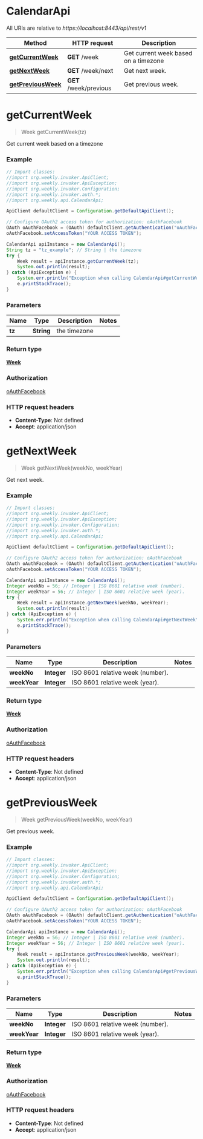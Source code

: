 # CalendarApi

All URIs are relative to *https://localhost:8443/api/rest/v1*

Method | HTTP request | Description
------------- | ------------- | -------------
[**getCurrentWeek**](CalendarApi.md#getCurrentWeek) | **GET** /week | Get current week based on a timezone
[**getNextWeek**](CalendarApi.md#getNextWeek) | **GET** /week/next | Get next week.
[**getPreviousWeek**](CalendarApi.md#getPreviousWeek) | **GET** /week/previous | Get previous week.


<a name="getCurrentWeek"></a>
# **getCurrentWeek**
> Week getCurrentWeek(tz)

Get current week based on a timezone

### Example
```java
// Import classes:
//import org.weekly.invoker.ApiClient;
//import org.weekly.invoker.ApiException;
//import org.weekly.invoker.Configuration;
//import org.weekly.invoker.auth.*;
//import org.weekly.api.CalendarApi;

ApiClient defaultClient = Configuration.getDefaultApiClient();

// Configure OAuth2 access token for authorization: oAuthFacebook
OAuth oAuthFacebook = (OAuth) defaultClient.getAuthentication("oAuthFacebook");
oAuthFacebook.setAccessToken("YOUR ACCESS TOKEN");

CalendarApi apiInstance = new CalendarApi();
String tz = "tz_example"; // String | the timezone
try {
    Week result = apiInstance.getCurrentWeek(tz);
    System.out.println(result);
} catch (ApiException e) {
    System.err.println("Exception when calling CalendarApi#getCurrentWeek");
    e.printStackTrace();
}
```

### Parameters

Name | Type | Description  | Notes
------------- | ------------- | ------------- | -------------
 **tz** | **String**| the timezone |

### Return type

[**Week**](Week.md)

### Authorization

[oAuthFacebook](../README.md#oAuthFacebook)

### HTTP request headers

 - **Content-Type**: Not defined
 - **Accept**: application/json

<a name="getNextWeek"></a>
# **getNextWeek**
> Week getNextWeek(weekNo, weekYear)

Get next week.

### Example
```java
// Import classes:
//import org.weekly.invoker.ApiClient;
//import org.weekly.invoker.ApiException;
//import org.weekly.invoker.Configuration;
//import org.weekly.invoker.auth.*;
//import org.weekly.api.CalendarApi;

ApiClient defaultClient = Configuration.getDefaultApiClient();

// Configure OAuth2 access token for authorization: oAuthFacebook
OAuth oAuthFacebook = (OAuth) defaultClient.getAuthentication("oAuthFacebook");
oAuthFacebook.setAccessToken("YOUR ACCESS TOKEN");

CalendarApi apiInstance = new CalendarApi();
Integer weekNo = 56; // Integer | ISO 8601 relative week (number).
Integer weekYear = 56; // Integer | ISO 8601 relative week (year).
try {
    Week result = apiInstance.getNextWeek(weekNo, weekYear);
    System.out.println(result);
} catch (ApiException e) {
    System.err.println("Exception when calling CalendarApi#getNextWeek");
    e.printStackTrace();
}
```

### Parameters

Name | Type | Description  | Notes
------------- | ------------- | ------------- | -------------
 **weekNo** | **Integer**| ISO 8601 relative week (number). |
 **weekYear** | **Integer**| ISO 8601 relative week (year). |

### Return type

[**Week**](Week.md)

### Authorization

[oAuthFacebook](../README.md#oAuthFacebook)

### HTTP request headers

 - **Content-Type**: Not defined
 - **Accept**: application/json

<a name="getPreviousWeek"></a>
# **getPreviousWeek**
> Week getPreviousWeek(weekNo, weekYear)

Get previous week.

### Example
```java
// Import classes:
//import org.weekly.invoker.ApiClient;
//import org.weekly.invoker.ApiException;
//import org.weekly.invoker.Configuration;
//import org.weekly.invoker.auth.*;
//import org.weekly.api.CalendarApi;

ApiClient defaultClient = Configuration.getDefaultApiClient();

// Configure OAuth2 access token for authorization: oAuthFacebook
OAuth oAuthFacebook = (OAuth) defaultClient.getAuthentication("oAuthFacebook");
oAuthFacebook.setAccessToken("YOUR ACCESS TOKEN");

CalendarApi apiInstance = new CalendarApi();
Integer weekNo = 56; // Integer | ISO 8601 relative week (number).
Integer weekYear = 56; // Integer | ISO 8601 relative week (year).
try {
    Week result = apiInstance.getPreviousWeek(weekNo, weekYear);
    System.out.println(result);
} catch (ApiException e) {
    System.err.println("Exception when calling CalendarApi#getPreviousWeek");
    e.printStackTrace();
}
```

### Parameters

Name | Type | Description  | Notes
------------- | ------------- | ------------- | -------------
 **weekNo** | **Integer**| ISO 8601 relative week (number). |
 **weekYear** | **Integer**| ISO 8601 relative week (year). |

### Return type

[**Week**](Week.md)

### Authorization

[oAuthFacebook](../README.md#oAuthFacebook)

### HTTP request headers

 - **Content-Type**: Not defined
 - **Accept**: application/json

